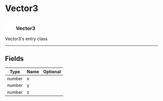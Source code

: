 # Vector3

### <img src="../../.gitbook/assets/base.png" width="32" height="32" /> Vector3
Vector3's entry class<br>

-----------------
## Fields

| Type   | Name | Optional |
| ------ | ---- | -------: |
| number | x |  |
| number | y |  |
| number | z |  |
